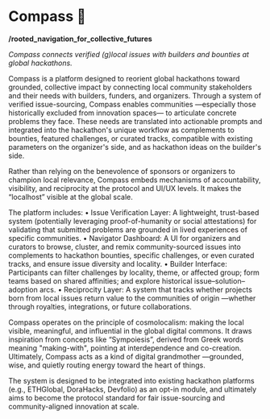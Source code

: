 # Compass 🧭
**/rooted_navigation_for_collective_futures**

_Compass connects verified (g)local issues with builders and bounties at global hackathons._

Compass is a platform designed to reorient global hackathons toward grounded, collective impact by connecting local community stakeholders and their needs with builders, funders, and organizers. Through a system of verified issue-sourcing, Compass enables communities —especially those historically excluded from innovation spaces— to articulate concrete problems they face. These needs are translated into actionable prompts and integrated into the hackathon's unique workflow as complements to bounties, featured challenges, or curated tracks, compatible with existing parameters on the organizer's side, and as hackathon ideas on the builder's side.

Rather than relying on the benevolence of sponsors or organizers to champion local relevance, Compass embeds mechanisms of accountability, visibility, and reciprocity at the protocol and UI/UX levels. It makes the “localhost” visible at the global scale.

The platform includes:
	•	Issue Verification Layer: A lightweight, trust-based system (potentially leveraging proof-of-humanity or social attestations) for validating that submitted problems are grounded in lived experiences of specific communities.
	•	Navigator Dashboard: A UI for organizers and curators to browse, cluster, and remix community-sourced issues into complements to hackathon bounties, specific challenges, or even curated tracks, and ensure issue diversity and locality.
	•	Builder Interface: Participants can filter challenges by locality, theme, or affected group; form teams based on shared affinities; and explore historical issue–solution–adoption arcs.
	•	Reciprocity Layer: A system that tracks whether projects born from local issues return value to the communities of origin —whether through royalties, integrations, or future collaborations.

Compass operates on the principle of cosmolocalism: making the local visible, meaningful, and influential in the global digital commons. It draws inspiration from concepts like “Sympoiesis”, derived from Greek words meaning "making-with", pointing at interdependence and co-creation. Ultimately, Compass acts as a kind of digital grandmother —grounded, wise, and quietly routing energy toward the heart of things.

The system is designed to be integrated into existing hackathon platforms (e.g., ETHGlobal, DoraHacks, Devfolio) as an opt-in module, and ultimately aims to become the protocol standard for fair issue-sourcing and community-aligned innovation at scale.
